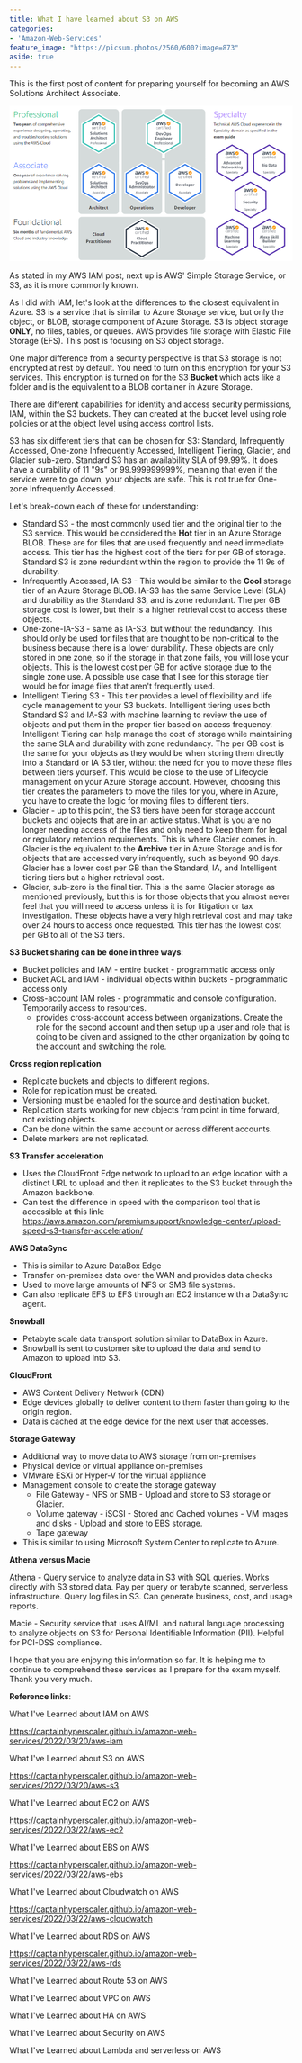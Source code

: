 ```yaml
---
title: What I have learned about S3 on AWS
categories:
- 'Amazon-Web-Services'
feature_image: "https://picsum.photos/2560/600?image=873"
aside: true
---
```


This is the first post of content for preparing yourself for becoming an AWS Solutions Architect Associate.

![](images/../../images/Wordpress-Images/awscerts.png)

As stated in my AWS IAM post, next up is AWS' Simple Storage Service, or S3, as it is more commonly known.

As I did with IAM, let's look at the differences to the closest equivalent in Azure.  S3 is a service that is similar to Azure Storage service, but only the object, or BLOB, storage component of Azure Storage.  S3 is object storage **ONLY**, no files, tables, or queues. AWS provides file storage with Elastic File Storage (EFS). This post is focusing on S3 object storage.

One major difference from a security perspective is that S3 storage is not encrypted at rest by default.  You need to turn on this encryption for your S3 services.  This encryption is turned on for the S3 **Bucket** which acts like a folder and is the equivalent to a BLOB container in Azure Storage.

There are different capabilities for identity and access security permissions, IAM, within the S3 buckets.  They can created at the bucket level using role policies or at the object level using access control lists. 

S3 has six different tiers that can be chosen for S3: Standard, Infrequently Accessed, One-zone Infrequently Accessed, Intelligent Tiering, Glacier, and Glacier sub-zero.  Standard S3 has an availability SLA of 99.99%.  It does have a durability of 11 "9s" or 99.999999999%, meaning that even if the service were to go down, your objects are safe. This is not true for One-zone Infrequently Accessed.

Let's break-down each of these for understanding:
- Standard S3 - the most commonly used tier and the original tier to the S3 service.  This would be considered the **Hot** tier in an Azure Storage BLOB.  These are for files that are used frequently and need immediate access.  This tier has the highest cost of the tiers for per GB of storage.  Standard S3 is zone redundant within the region to provide the 11 9s of durability.
- Infrequently Accessed, IA-S3 - This would be similar to the **Cool** storage tier of an Azure Storage BLOB.  IA-S3 has the same Service Level (SLA) and durability as the Standard S3, and is zone redundant.  The per GB storage cost is lower, but their is a higher retrieval cost to access these objects.
- One-zone-IA-S3 - same as IA-S3, but without the redundancy.  This should only be used for files that are thought to be non-critical to the business because there is a lower durability.  These objects are only stored in one zone, so if the storage in that zone fails, you will lose your objects.  This is the lowest cost per GB for active storage due to the single zone use. A possible use case that I see for this storage tier would be for image files that aren't frequently used.
- Intelligent Tiering S3 - This tier provides a level of flexibility and life cycle management to your S3 buckets.  Intelligent tiering uses both Standard S3 and IA-S3 with machine learning to review the use of objects and put them in the proper tier based on access frequency.  Intelligent Tiering can help manage the cost of storage while maintaining the same SLA and durability with zone redundancy.  The per GB cost is the same for your objects as they would be when storing them directly into a Standard or IA S3 tier, without the need for you to move these files between tiers yourself.  This would be close to the use of Lifecycle management on your Azure Storage account. However, choosing this tier creates the parameters to move the files for you, where in Azure, you have to create the logic for moving files to different tiers.
- Glacier - up to this point, the S3 tiers have been for storage account buckets and objects that are in an active status.  What is you are no longer needing access of the files and only need to keep them for legal or regulatory retention requirements.  This is where Glacier comes in.  Glacier is the equivalent to the **Archive** tier in Azure Storage and is for objects that are accessed very infrequently, such as beyond 90 days.  Glacier has a lower cost per GB than the Standard, IA, and Intelligent tiering tiers but a higher retrieval cost.  
- Glacier, sub-zero is the final tier.  This is the same Glacier storage as mentioned previously, but this is for those objects that you almost never feel that you will need to access unless it is for litigation or tax investigation.  These objects have a very high retrieval cost and may take over 24 hours to access once requested.  This tier has the lowest cost per GB to all of the S3 tiers.

**S3 Bucket sharing can be done in three ways**:
- Bucket policies and IAM - entire bucket - programmatic access only
- Bucket ACL and IAM - individual objects within buckets - programmatic access only
- Cross-account IAM roles - programmatic and console configuration. Temporarily access to resources.
    - provides cross-account access between organizations. Create the role for the second account and then setup up a user and role that is going to be given and assigned to the other organization by going to the account and switching the role.

**Cross region replication**
- Replicate buckets and objects to different regions.
- Role for replication must be created.
- Versioning must be enabled for the source and destination bucket.
- Replication starts working for new objects from point in time forward, not existing objects.
- Can be done within the same account or across different accounts.
- Delete markers are not replicated.

**S3 Transfer acceleration**
- Uses the CloudFront Edge network to upload to an edge location with a distinct URL to upload and then it replicates to the S3 bucket through the Amazon backbone.
- Can test the difference in speed with the comparison tool that is accessible at this link: <https://aws.amazon.com/premiumsupport/knowledge-center/upload-speed-s3-transfer-acceleration/>

**AWS DataSync**
- This is similar to Azure DataBox Edge
- Transfer on-premises data over the WAN and provides data checks
- Used to move large amounts of NFS or SMB file systems.
- Can also replicate EFS to EFS through an EC2 instance with a DataSync agent.

**Snowball**
- Petabyte scale data transport solution similar to DataBox in Azure.
- Snowball is sent to customer site to upload the data and send to Amazon to upload into S3.

**CloudFront**
- AWS Content Delivery Network (CDN)
- Edge devices globally to deliver content to them faster than going to the origin region.
- Data is cached at the edge device for the next user that accesses.

**Storage Gateway**
- Additional way to move data to AWS storage from on-premises
- Physical device or virtual appliance on-premises
- VMware ESXi or Hyper-V for the virtual appliance
- Management console to create the storage gateway
    - File Gateway - NFS or SMB - Upload and store to S3 storage or Glacier.
    - Volume gateway - iSCSI - Stored and Cached volumes - VM images and disks - Upload and store to EBS storage.
    - Tape gateway
- This is similar to using Microsoft System Center to replicate to Azure.

**Athena versus Macie**

Athena - Query service to analyze data in S3 with SQL queries. Works directly with S3 stored data.  Pay per query or terabyte scanned, serverless infrastructure. Query log files in S3.  Can generate business, cost, and usage reports.

Macie - Security service that uses AI/ML and natural language processing to analyze objects on S3 for Personal Identifiable Information (PII).  Helpful for PCI-DSS compliance.


I hope that you are enjoying this information so far.  It is helping me to continue to comprehend these services as I prepare for the exam myself.  Thank you very much.

**Reference links**:

What I've Learned about IAM on AWS

<https://captainhyperscaler.github.io/amazon-web-services/2022/03/20/aws-iam> 

What I've Learned about S3 on AWS

<https://captainhyperscaler.github.io/amazon-web-services/2022/03/20/aws-s3> 

What I've Learned about EC2 on AWS

<https://captainhyperscaler.github.io/amazon-web-services/2022/03/22/aws-ec2> 

What I've Learned about EBS on AWS

<https://captainhyperscaler.github.io/amazon-web-services/2022/03/22/aws-ebs> 

What I've Learned about Cloudwatch on AWS

<https://captainhyperscaler.github.io/amazon-web-services/2022/03/22/aws-cloudwatch>

What I've Learned about RDS on AWS

<https://captainhyperscaler.github.io/amazon-web-services/2022/03/22/aws-rds>

What I've Learned about Route 53 on AWS

What I've Learned about VPC on AWS

What I've Learned about HA on AWS

What I've Learned about Security on AWS

What I've Learned about Lambda and serverless on AWS


